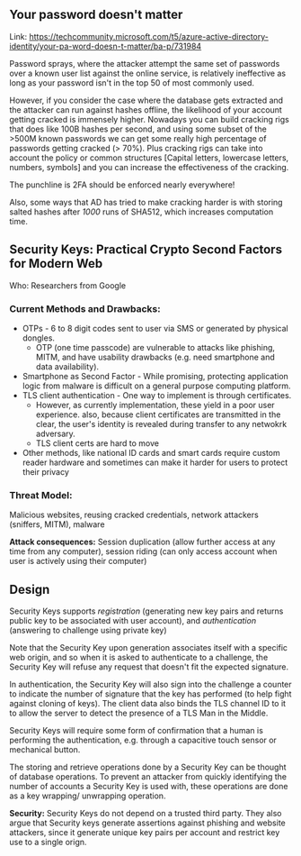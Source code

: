 ## Your password doesn't matter

Link: <https://techcommunity.microsoft.com/t5/azure-active-directory-identity/your-pa-word-doesn-t-matter/ba-p/731984>

Password sprays, where the attacker attempt the same set of passwords over a known user list against the online service, is relatively ineffective as long as your password isn't in the top 50 of most commonly used.

However, if you consider the case where the database gets extracted and the attacker can run against hashes offline, the likelihood of your account getting cracked is immensely higher. Nowadays you can build cracking rigs that does like 100B hashes per second, and using some subset of the >500M known passwords we can get some really high percentage of passwords getting cracked (> 70%). Plus cracking rigs can take into account the policy or common structures [Capital letters, lowercase letters, numbers, symbols] and you can increase the effectiveness of the cracking.

The punchline is 2FA should be enforced nearly everywhere!

Also, some ways that AD has tried to make cracking harder is with storing salted hashes after _1000_ runs of SHA512, which increases computation time.

## Security Keys: Practical Crypto Second Factors for Modern Web

Who: Researchers from Google

### Current Methods and Drawbacks:

* OTPs - 6 to 8 digit codes sent to user via SMS or generated by physical dongles. 
    * OTP (one time passcode) are vulnerable to attacks like phishing, MITM, and have usability drawbacks (e.g. need smartphone and data availability).
* Smartphone as Second Factor - While promising, protecting application logic from malware is difficult on a general purpose computing platform.
* TLS client authentication - One way to implement is through certificates. 
  * However, as currently implementation, these yield in a poor user experience. also, because client certificates are transmitted in the clear, the user's identity is revealed during transfer to any netwokrk adversary. 
  * TLS client certs are hard to move
* Other methods, like national ID cards and smart cards require custom reader hardware and sometimes can make it harder for users to protect their privacy

### Threat Model:

Malicious websites, reusing cracked credentials, network attackers (sniffers, MITM), malware

**Attack consequences:** Session duplication (allow further access at any time from any computer), session riding (can only access account when user is actively using their computer)

## Design

Security Keys supports _registration_ (generating new key pairs and returns public key to be associated with user account), and _authentication_ (answering to challenge using private key)

Note that the Security Key upon generation associates itself with a specific web origin, and so when it is asked to authenticate to a challenge, the Security Key will refuse any request that doesn't fit the expected signature. 

In authentication, the Security Key will also sign into the challenge a counter to indicate the number of signature that the key has performed (to help fight against cloning of keys). The client data also binds the TLS channel ID to it to allow the server to detect the presence of a TLS Man in the Middle.

Security Keys will require some form of confirmation that a human is performing the authentication, e.g. through a capacitive touch sensor or mechanical button.

The storing and retrieve operations done by a Security Key can be thought of database operations. To prevent an attacker from quickly identifying the number of accounts a Security Key is used with, these operations are done as a key wrapping/ unwrapping operation.

**Security:** Security Keys do not depend on a trusted third party. They also argue that Security keys generate assertions against phishing and website attackers, since it generate unique key pairs per account and restrict key use to a single orign.

